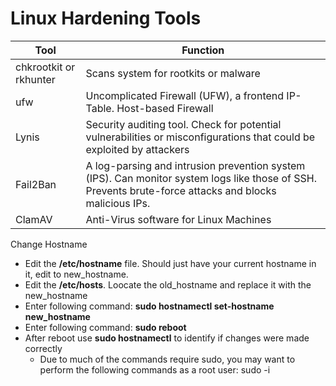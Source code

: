 # Linux Hardening Tools

| Tool | Function |
| --- | --- |
| chkrootkit or rkhunter | Scans system for rootkits or malware |
| ufw | Uncomplicated Firewall (UFW), a frontend IP-Table. Host-based Firewall |
| Lynis | Security auditing tool. Check for potential vulnerabilities or misconfigurations that could be exploited by attackers |
| Fail2Ban | A log-parsing and intrusion prevention system (IPS). Can monitor system logs like those of SSH. Prevents brute-force attacks and blocks malicious IPs. |
| ClamAV | Anti-Virus software for Linux Machines |

Change Hostname

* Edit the **/etc/hostname** file. Should just have your current hostname in it, edit to new_hostname.
* Edit the **/etc/hosts**. Loocate the old_hostname and replace it with the new_hostname
* Enter following command: **sudo hostnamectl set-hostname new_hostname**
* Enter following command: **sudo reboot**
* After reboot use **sudo hostnamectl** to identify if changes were made correctly
  * Due to much of the commands require sudo, you may want to perform the following commands as a root user: sudo -i
